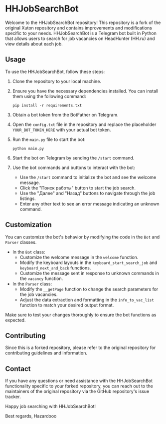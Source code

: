 # HHJobSearchBot

Welcome to the HHJobSearchBot repository! This repository is a fork of the original Xuton repository and contains improvements and modifications specific to your needs. HHJobSearchBot is a Telegram bot built in Python that allows users to search for job vacancies on HeadHunter (HH.ru) and view details about each job.

## Usage

To use the HHJobSearchBot, follow these steps:

1. Clone the repository to your local machine.

2. Ensure you have the necessary dependencies installed. You can install them using the following command:

   ```
   pip install -r requirements.txt
   ```

3. Obtain a bot token from the BotFather on Telegram.

4. Open the `config.txt` file in the repository and replace the placeholder `YOUR_BOT_TOKEN_HERE` with your actual bot token.

5. Run the `main.py` file to start the bot:

   ```
   python main.py
   ```

6. Start the bot on Telegram by sending the `/start` command.

7. Use the bot commands and buttons to interact with the bot:

   - Use the `/start` command to initialize the bot and see the welcome message.
   - Click the "Поиск работы" button to start the job search.
   - Use the "Далее" and "Назад" buttons to navigate through the job listings.
   - Enter any other text to see an error message indicating an unknown command.

## Customization

You can customize the bot's behavior by modifying the code in the `Bot` and `Parser` classes.

- In the `Bot` class:
  - Customize the welcome message in the `welcome` function.
  - Modify the keyboard layouts in the `keyboard_start_search_job` and `keyboard_next_and_back` functions.
  - Customize the message sent in response to unknown commands in the `vacancy` function.
- In the `Parser` class:
  - Modify the `__getPage` function to change the search parameters for the job vacancies.
  - Adjust the data extraction and formatting in the `info_to_vac_list` function to match your desired output format.

Make sure to test your changes thoroughly to ensure the bot functions as expected.

## Contributing

Since this is a forked repository, please refer to the original repository for contributing guidelines and information.

## Contact

If you have any questions or need assistance with the HHJobSearchBot functionality specific to your forked repository, you can reach out to the maintainers of the original repository via the GitHub repository's issue tracker.

Happy job searching with HHJobSearchBot!

Best regards,
Hazardooo